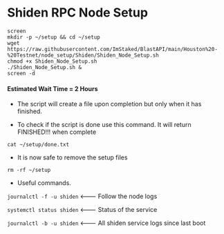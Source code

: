 # Shiden RPC Node Setup 

```
screen
mkdir -p ~/setup && cd ~/setup
wget https://raw.githubusercontent.com/ImStaked/BlastAPI/main/Houston%20-%20Testnet/node_setup/Shiden/Shiden_Node_Setup.sh
chmod +x Shiden_Node_Setup.sh
./Shiden_Node_Setup.sh &
screen -d
```

#### Estimated Wait Time = 2 Hours
- The script will create a file upon completion but only when it has finished. 

- To check if the script is done use this command. It will return FINISHED!!! when complete
```
cat ~/setup/done.txt
```

- It is now safe to remove the setup files 
```
rm -rf ~/setup
```

- Useful commands.

```journalctl -f -u shiden```   <--- Follow the node logs

```systemctl status shiden```   <--- Status of the service

```journalctl -b -u shiden```   <--- All shiden service logs since last boot



